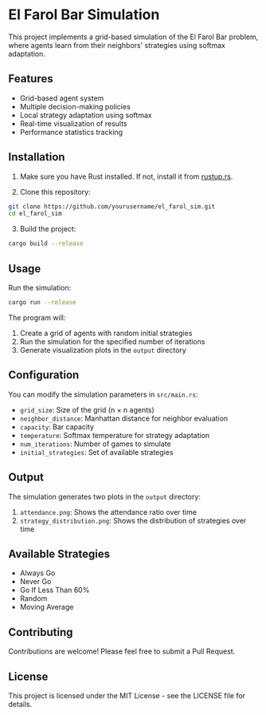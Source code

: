 # El Farol Bar Simulation

This project implements a grid-based simulation of the El Farol Bar problem, where agents learn from their neighbors' strategies using softmax adaptation.

## Features

- Grid-based agent system
- Multiple decision-making policies
- Local strategy adaptation using softmax
- Real-time visualization of results
- Performance statistics tracking

## Installation

1. Make sure you have Rust installed. If not, install it from [rustup.rs](https://rustup.rs/).

2. Clone this repository:
```bash
git clone https://github.com/yourusername/el_farol_sim.git
cd el_farol_sim
```

3. Build the project:
```bash
cargo build --release
```

## Usage

Run the simulation:
```bash
cargo run --release
```

The program will:
1. Create a grid of agents with random initial strategies
2. Run the simulation for the specified number of iterations
3. Generate visualization plots in the `output` directory

## Configuration

You can modify the simulation parameters in `src/main.rs`:

- `grid_size`: Size of the grid (n × n agents)
- `neighbor_distance`: Manhattan distance for neighbor evaluation
- `capacity`: Bar capacity
- `temperature`: Softmax temperature for strategy adaptation
- `num_iterations`: Number of games to simulate
- `initial_strategies`: Set of available strategies

## Output

The simulation generates two plots in the `output` directory:

1. `attendance.png`: Shows the attendance ratio over time
2. `strategy_distribution.png`: Shows the distribution of strategies over time

## Available Strategies

- Always Go
- Never Go
- Go If Less Than 60%
- Random
- Moving Average

## Contributing

Contributions are welcome! Please feel free to submit a Pull Request.

## License

This project is licensed under the MIT License - see the LICENSE file for details. 